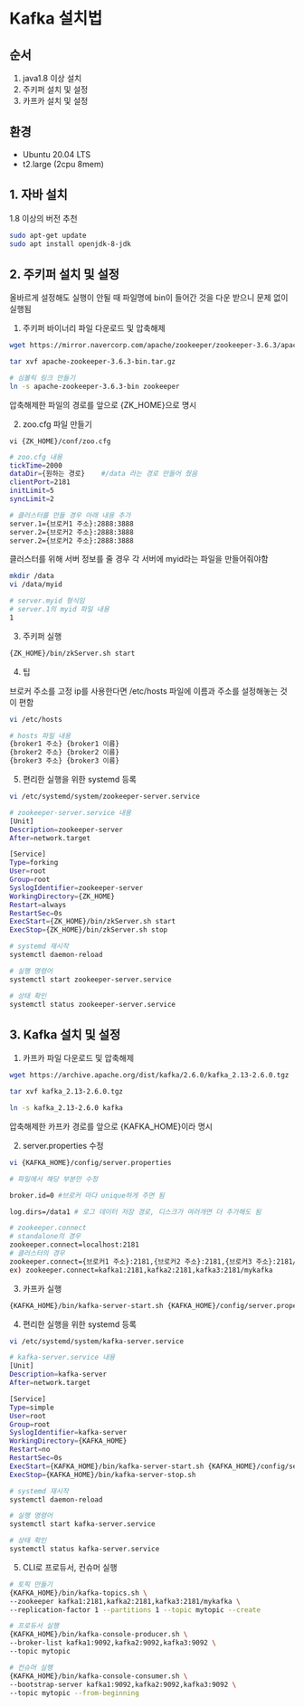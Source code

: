 # Kafka 설치법

## 순서

1. java1.8 이상 설치
2. 주키퍼 설치 및 설정
3. 카프카 설치 및 설정



## 환경

- Ubuntu 20.04 LTS
- t2.large (2cpu 8mem)



## 1. 자바 설치

1.8 이상의 버전 추천

```bash
sudo apt-get update
sudo apt install openjdk-8-jdk
```



## 2. 주키퍼 설치 및 설정

올바르게 설정해도 실행이 안될 때 파일명에 bin이 들어간 것을 다운 받으니 문제 없이 실행됨

1. 주키퍼 바이너리 파일 다운로드 및 압축해제

```bash
wget https://mirror.navercorp.com/apache/zookeeper/zookeeper-3.6.3/apache-zookeeper-3.6.3-bin.tar.gz

tar xvf apache-zookeeper-3.6.3-bin.tar.gz

# 심볼릭 링크 만들기
ln -s apache-zookeeper-3.6.3-bin zookeeper
```

압축해제한 파일의 경로를 앞으로 {ZK_HOME}으로 명시

2. zoo.cfg 파일 만들기

```
vi {ZK_HOME}/conf/zoo.cfg
```

```bash
# zoo.cfg 내용
tickTime=2000
dataDir={원하는 경로}	#/data 라는 경로 만들어 줬음
clientPort=2181
initLimit=5
syncLimit=2

# 클러스터를 만들 경우 아래 내용 추가
server.1={브로커1 주소}:2888:3888
server.2={브로커2 주소}:2888:3888
server.2={브로커2 주소}:2888:3888
```

클러스터를 위해 서버 정보를 줄 경우 각 서버에 myid라는 파일을 만들어줘야함

```bash
mkdir /data
vi /data/myid
```

```bash
# server.myid 형식임
# server.1의 myid 파일 내용
1
```

3. 주키퍼 실행

```bash
{ZK_HOME}/bin/zkServer.sh start
```

4. 팁

브로커 주소를 고정 ip를 사용한다면 /etc/hosts 파일에 이름과 주소를 설정해놓는 것이 편함

```bash
vi /etc/hosts

# hosts 파일 내용
{broker1 주소} {broker1 이름}
{broker2 주소} {broker2 이름}
{broker3 주소} {broker3 이름}
```

5. 편리한 실행을 위한 systemd 등록

```bash
vi /etc/systemd/system/zookeeper-server.service

# zookeeper-server.service 내용
[Unit]
Description=zookeeper-server
After=network.target

[Service]
Type=forking
User=root
Group=root
SyslogIdentifier=zookeeper-server
WorkingDirectory={ZK_HOME}
Restart=always
RestartSec=0s
ExecStart={ZK_HOME}/bin/zkServer.sh start
ExecStop={ZK_HOME}/bin/zkServer.sh stop

# systemd 재시작
systemctl daemon-reload

# 실행 명령어
systemctl start zookeeper-server.service

# 상태 확인
systemctl status zookeeper-server.service

```



## 3. Kafka 설치 및 설정

1. 카프카 파일 다운로드 및 압축해제

```bash
wget https://archive.apache.org/dist/kafka/2.6.0/kafka_2.13-2.6.0.tgz

tar xvf kafka_2.13-2.6.0.tgz

ln -s kafka_2.13-2.6.0 kafka
```

압축해제한 카프카 경로를 앞으로 {KAFKA_HOME}이라 명시

2. server.properties 수정

```bash
vi {KAFKA_HOME}/config/server.properties

# 파일에서 해당 부분만 수정

broker.id=0	#브로커 마다 unique하게 주면 됨

log.dirs=/data1 # 로그 데이터 저장 경로, 디스크가 여러개면 더 추가해도 됨

# zookeeper.connect
# standalone의 경우
zookeeper.connect=localhost:2181
# 클러스터의 경우
zookeeper.connect={브로커1 주소}:2181,{브로커2 주소}:2181,{브로커3 주소}:2181/{지노드 이름}
ex) zookeeper.connect=kafka1:2181,kafka2:2181,kafka3:2181/mykafka
```

3. 카프카 실행

```bash
{KAFKA_HOME}/bin/kafka-server-start.sh {KAFKA_HOME}/config/server.properties -daemon
```

4. 편리한 실행을 위한 systemd 등록

```bash
vi /etc/systemd/system/kafka-server.service

# kafka-server.service 내용
[Unit]
Description=kafka-server
After=network.target

[Service]
Type=simple
User=root
Group=root
SyslogIdentifier=kafka-server
WorkingDirectory={KAFKA_HOME}
Restart=no
RestartSec=0s
ExecStart={KAFKA_HOME}/bin/kafka-server-start.sh {KAFKA_HOME}/config/server.properties
ExecStop={KAFKA_HOME}/bin/kafka-server-stop.sh

# systemd 재시작
systemctl daemon-reload

# 실행 명령어
systemctl start kafka-server.service

# 상태 확인
systemctl status kafka-server.service
```



5. CLI로 프로듀서, 컨슈머 실행

```bash
# 토픽 만들기
{KAFKA_HOME}/bin/kafka-topics.sh \
--zookeeper kafka1:2181,kafka2:2181,kafka3:2181/mykafka	\
--replication-factor 1 --partitions 1 --topic mytopic --create

# 프로듀서 실행
{KAFKA_HOME}/bin/kafka-console-producer.sh \
--broker-list kafka1:9092,kafka2:9092,kafka3:9092 \
--topic mytopic

# 컨슈머 실행
{KAFKA_HOME}/bin/kafka-console-consumer.sh \
--bootstrap-server kafka1:9092,kafka2:9092,kafka3:9092 \
--topic mytopic --from-beginning
```

